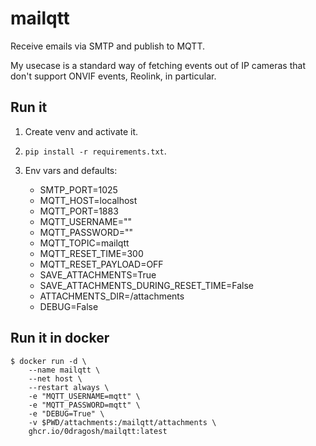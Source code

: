 # mailqtt

Receive emails via SMTP and publish to MQTT.

My usecase is a standard way of fetching events out of IP cameras that don't support ONVIF events, Reolink, in particular.

## Run it

1. Create venv and activate it.

1. `pip install -r requirements.txt`.

1. Env vars and defaults:
   * SMTP_PORT=1025
   * MQTT_HOST=localhost
   * MQTT_PORT=1883
   * MQTT_USERNAME=""
   * MQTT_PASSWORD=""
   * MQTT_TOPIC=mailqtt
   * MQTT_RESET_TIME=300
   * MQTT_RESET_PAYLOAD=OFF
   * SAVE_ATTACHMENTS=True
   * SAVE_ATTACHMENTS_DURING_RESET_TIME=False
   * ATTACHMENTS_DIR=/attachments
   * DEBUG=False

## Run it in docker

```
$ docker run -d \
    --name mailqtt \
    --net host \
    --restart always \
    -e "MQTT_USERNAME=mqtt" \
    -e "MQTT_PASSWORD=mqtt" \
    -e "DEBUG=True" \
    -v $PWD/attachments:/mailqtt/attachments \
    ghcr.io/0dragosh/mailqtt:latest
```

